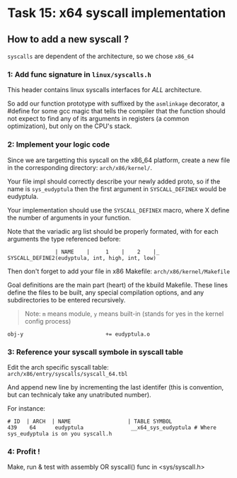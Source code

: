 # Task 15: x64 syscall implementation

## How to add a new syscall ?

`syscalls` are dependent of the architecture, so we
chose `x86_64`

### 1: Add func signature in `linux/syscalls.h`

This header contains linux syscalls interfaces for
*ALL* architecture.

So add our function prototype with suffixed by the
`asmlinkage` decorator, a #define for some gcc magic that
tells the compiler that the function should not expect to find any
of its arguments in registers (a common optimization),
but only on the CPU's stack.

### 2: Implement your logic code

Since we are targetting this syscall on the x86_64 platform,
create a new file in the corresponding directory: `arch/x86/kernel/`.

Your file impl should correctly describe your newly added proto,
so if the name is `sys_eudyptula` then the first argument in `SYSCALL_DEFINEX`
would be eudyptula.

Your implementation should use the `SYSCALL_DEFINEX` macro, where X define the
number of arguments in your function.

Note that the variadic arg list should be properly formated, with for each arguments
the type referenced before:

```
               | NAME    |     1    |    2    |_
SYSCALL_DEFINE2(eudyptula, int, high, int, low)
```

Then don't forget to add your file in x86 Makefile: `arch/x86/kernel/Makefile`

Goal definitions are the main part (heart) of the kbuild Makefile.
These lines define the files to be built, any special compilation options,
and any subdirectories to be entered recursively.

> Note: `m` means module, `y` means built-in (stands for yes in the kernel config process)

```
obj-y                          += eudyptula.o
```

### 3: Reference your syscall symbole in syscall table


Edit the arch specific syscall table: `arch/x86/entry/syscalls/syscall_64.tbl`

And append new line by incrementing the last identifer (this is convention, but
can technicaly take any unatributed number).

For instance:

```
# ID  | ARCH  | NAME                  | TABLE SYMBOL
439    64      eudyptula               __x64_sys_eudyptula # Where sys_eudyptula is on you syscall.h
```
### 4: Profit !

Make, run & test with assembly OR syscall() func in <sys/syscall.h>
